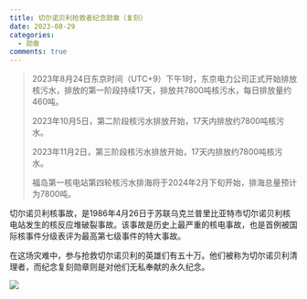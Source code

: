 ```yaml
---
title: 切尔诺贝利抢救者纪念勋章（复刻）
date: 2023-08-29
categories:
  - 勋章
comments: true
---
```




<!-- more -->

>2023年8月24日东京时间（UTC+9）下午1时，东京电力公司正式开始排放核污水，排放的第一阶段持续17天，排放共7800吨核污水，每日排放量约460吨。
>
>2023年10月5日，第二阶段核污水排放开始，17天内排放约7800吨核污水。
>
>2023年11月2日，第三阶段核污水排放开始，17天内排放约7800吨核污水。
>
>福岛第一核电站第四轮核污水排海将于2024年2月下旬开始，排海总量预计为7800吨。



切尔诺贝利核事故，是1986年4月26日于苏联乌克兰普里比亚特市切尔诺贝利核电站发生的核反应堆破裂事故。该事故是历史上最严重的核电事故，也是首例被国际核事件分级表评为最高第七级事件的特大事故。

在这场灾难中，参与抢救切尔诺贝利的英雄们有五十万。他们被称为切尔诺贝利清理者，而纪念复刻勋章则是对他们无私奉献的永久纪念。


<img class="no-glb" src="https://cdn.jsdelivr.net/gh/yiyifengheju/picbed@main/a81a356b/20230829_DSCF5104.webp">